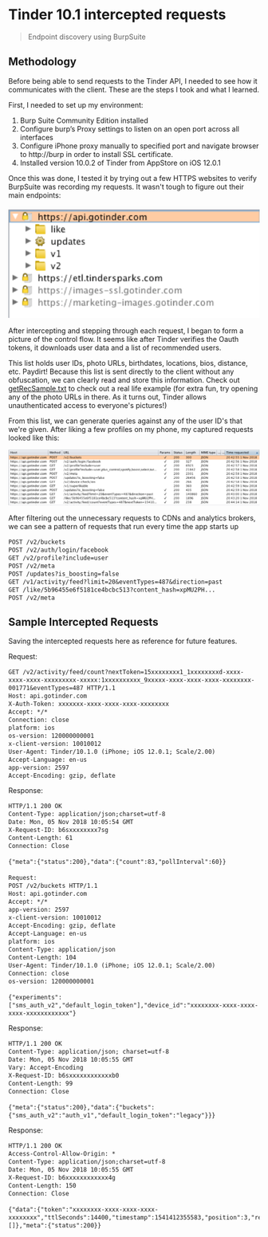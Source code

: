 # Tinder 10.1 intercepted requests
> Endpoint discovery using BurpSuite

## Methodology

Before being able to send requests to the Tinder API, I needed to see how it communicates with the client. These are the steps I took and what I learned.

First, I needed to set up my environment:

1.  Burp Suite Community Edition installed
2.  Configure burp’s Proxy settings to listen on an open port across all interfaces
3.  Configure iPhone proxy manually to specified port and navigate browser to http://burp in order to install SSL certificate.
4.  Installed version 10.0.2 of Tinder from AppStore on iOS 12.0.1

Once this was done, I tested it by trying out a few HTTPS websites to verify BurpSuite was recording my requests. It wasn't tough to figure out their main endpoints:

![screenshot](screenshots/endpoints.png)

After intercepting and stepping through each request, I began to form a picture of the control flow. It seems like after Tinder verifies the Oauth tokens, it downloads user data and a list of recommended users. 

This list holds user IDs, photo URLs, birthdates, locations, bios, distance, etc. Paydirt! Because this list is sent directly to the client without any obfuscation, we can clearly read and store this information. Check out [getRecSample.txt](getRecSample.txt) to check out a real life example (for extra fun, try opening any of the photo URLs in there. As it turns out, Tinder allows unauthenticated access to everyone's pictures!)

From this list, we can generate queries against any of the user ID's that we're given. After liking a few profiles on my phone, my captured requests looked like this:

![screenshot](screenshots/requests.png)

After filtering out the unnecessary requests to CDNs and analytics brokers, we can see a pattern of requests that run every time the app starts up

```
POST /v2/buckets
POST /v2/auth/login/facebook
GET /v2/profile?include=user
POST /v2/meta
POST /updates?is_boosting=false
GET /v1/activity/feed?limit=20&eventTypes=487&direction=past
GET /like/5b96455e6f5181ce4bcbc513?content_hash=xpMU2PH...
POST /v2/meta
```

## Sample Intercepted Requests

Saving the intercepted requests here as reference for future features.

Request:
```
GET /v2/activity/feed/count?nextToken=15xxxxxxxx1_1xxxxxxxxd-xxxx-xxxx-xxxx-xxxxxxxxx-xxxxx:1xxxxxxxxxx_9xxxxx-xxxx-xxxx-xxxx-xxxxxxxx-001771&eventTypes=487 HTTP/1.1
Host: api.gotinder.com
X-Auth-Token: xxxxxxx-xxxx-xxxx-xxxx-xxxxxxxx
Accept: */*
Connection: close
platform: ios
os-version: 120000000001
x-client-version: 10010012
User-Agent: Tinder/10.1.0 (iPhone; iOS 12.0.1; Scale/2.00)
Accept-Language: en-us
app-version: 2597
Accept-Encoding: gzip, deflate
```

Response:
```
HTTP/1.1 200 OK
Content-Type: application/json;charset=utf-8
Date: Mon, 05 Nov 2018 10:05:54 GMT
X-Request-ID: b6sxxxxxxxx7sg
Content-Length: 61
Connection: Close

{"meta":{"status":200},"data":{"count":83,"pollInterval":60}}

Request:
POST /v2/buckets HTTP/1.1
Host: api.gotinder.com
Accept: */*
app-version: 2597
x-client-version: 10010012
Accept-Encoding: gzip, deflate
Accept-Language: en-us
platform: ios
Content-Type: application/json
Content-Length: 104
User-Agent: Tinder/10.1.0 (iPhone; iOS 12.0.1; Scale/2.00)
Connection: close
os-version: 120000000001

{"experiments":["sms_auth_v2","default_login_token"],"device_id":"xxxxxxxx-xxxx-xxxx-xxxx-xxxxxxxxxxxx"}
```

Response:
```
HTTP/1.1 200 OK
Content-Type: application/json; charset=utf-8
Date: Mon, 05 Nov 2018 10:05:55 GMT
Vary: Accept-Encoding
X-Request-ID: b6sxxxxxxxxxxxxb0
Content-Length: 99
Connection: Close

{"meta":{"status":200},"data":{"buckets":{"sms_auth_v2":"auth_v1","default_login_token":"legacy"}}}
```

Response:
```
HTTP/1.1 200 OK
Access-Control-Allow-Origin: *
Content-Type: application/json;charset=utf-8
Date: Mon, 05 Nov 2018 10:05:55 GMT
X-Request-ID: b6xxxxxxxxxxxx4g
Content-Length: 150
Connection: Close

{"data":{"token":"xxxxxxxx-xxxx-xxxx-xxxx-xxxxxxxx","ttlSeconds":14400,"timestamp":1541412355583,"position":3,"results":[]},"meta":{"status":200}}
```



